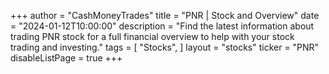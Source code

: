 +++
author = "CashMoneyTrades"
title = "PNR | Stock and Overview"
date = "2024-01-12T10:00:00"
description = "Find the latest information about trading PNR stock for a full financial overview to help with your stock trading and investing."
tags = [
   "Stocks",
]
layout = "stocks"
ticker = "PNR"
disableListPage = true
+++
